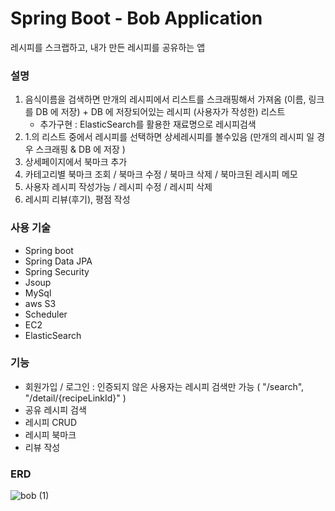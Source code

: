 # Spring Boot - Bob Application

레시피를 스크랩하고, 내가 만든 레시피를 공유하는 앱

### 설명
1. 음식이름을 검색하면 만개의 레시피에서 리스트를 스크래핑해서 가져옴 (이름, 링크 를 DB 에 저장) + DB 에 저장되어있는 레시피 (사용자가 작성한) 리스트
   - 추가구현 : ElasticSearch를 활용한 재료명으로 레시피검색
3. 1.의 리스트 중에서 레시피를 선택하면 상세레시피를 볼수있음 (만개의 레시피 일 경우 스크래핑 & DB 에 저장 )
4. 상세페이지에서 북마크 추가
5. 카테고리별 북마크 조회 / 북마크 수정 / 북마크 삭제 / 북마크된 레시피 메모
6. 사용자 레시피 작성가능 / 레시피 수정 / 레시피 삭제
7. 레시피 리뷰(후기), 평점 작성
   
### 사용 기술
* Spring boot
* Spring Data JPA
* Spring Security
* Jsoup
* MySql
* aws S3
* Scheduler
* EC2
* ElasticSearch

### 기능
* 회원가입 / 로그인 : 인증되지 않은 사용자는 레시피 검색만 가능 ( "/search", "/detail/{recipeLinkId}" )
* 공유 레시피 검색
* 레시피 CRUD
* 레시피 북마크
* 리뷰 작성


### ERD
![bob (1)](https://github.com/Krystal-13/bob/assets/129822965/8e88d439-bc65-4b70-b6fc-6d9246b7f221)


